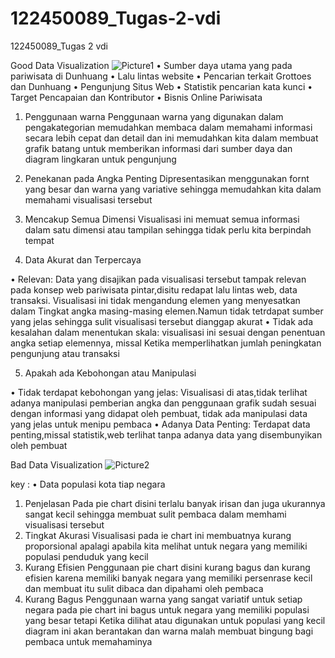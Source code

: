 # 122450089_Tugas-2-vdi
122450089_Tugas 2 vdi


Good Data Visualization
![Picture1](https://github.com/user-attachments/assets/d12fb0df-6012-4e25-8968-295cc1b75371)
•	Sumber daya utama yang pada pariwisata di  Dunhuang
•	Lalu lintas website
•	Pencarian terkait Grottoes dan Dunhuang
•	Pengunjung Situs Web
•	Statistik pencarian kata kunci
•	Target Pencapaian dan Kontributor
•	Bisnis Online Pariwisata

1.	Penggunaan warna
Penggunaan warna yang digunakan dalam pengakategorian memudahkan membaca dalam memahami informasi secara lebih cepat dan detail dan ini memudahkan kita dalam membuat grafik batang untuk memberikan informasi dari sumber daya dan diagram lingkaran untuk pengunjung
2.	Penekanan pada Angka Penting
Dipresentasikan menggunakan fornt yang besar dan warna yang variative sehingga memudahkan kita dalam memahami visualisasi tersebut
3.	Mencakup Semua Dimensi
Visualisasi ini memuat semua informasi dalam satu dimensi atau tampilan sehingga tidak perlu kita berpindah tempat

4.	Data Akurat dan Terpercaya
   
•	Relevan: Data yang disajikan pada visualisasi tersebut tampak relevan pada  konsep web pariwisata pintar,disitu redapat lalu lintas web, data transaksi. Visualisasi ini tidak mengandung elemen yang menyesatkan dalam Tingkat angka masing-masing elemen.Namun tidak tetrdapat sumber yang jelas sehingga sulit visualisasi tersebut dianggap akurat
•	Tidak ada kesalahan dalam menentukan skala: visualisasi ini sesuai dengan penentuan angka setiap elemennya, missal Ketika memperlihatkan jumlah peningkatan pengunjung atau transaksi

5.	Apakah ada Kebohongan atau Manipulasi
   
•	Tidak terdapat kebohongan yang jelas:  Visualisasi di atas,tidak terlihat adanya manipulasi pemberian angka dan penggunaan grafik sudah sesuai dengan informasi yang didapat oleh pembuat, tidak ada manipulasi data yang jelas untuk menipu pembaca
•	Adanya Data Penting: Terdapat data penting,missal statistik,web terlihat tanpa adanya data yang disembunyikan oleh pembuat 


Bad Data Visualization
![Picture2](https://github.com/user-attachments/assets/28fb3f67-eea6-4601-82df-7de2a8b0c2f2)

key : 
•	Data populasi kota tiap negara

1.	Penjelasan
Pada pie chart disini terlalu banyak irisan dan juga ukurannya sangat kecil sehingga membuat sulit pembaca dalam memhami visualisasi tersebut
2.	Tingkat Akurasi
Visualisasi pada ie chart ini membuatnya kurang proporsional apalagi apabila kita melihat untuk negara yang memiliki populasi penduduk yang kecil
3.	Kurang Efisien
Penggunaan pie chart disini kurang bagus dan kurang efisien karena memiliki banyak negara yang memiliki persenrase kecil dan membuat itu sulit dibaca dan dipahami oleh pembaca
4.	Kurang Bagus
Penggunaan warna yang sangat variatif untuk setiap negara pada pie chart ini bagus untuk negara yang memiliki populasi yang besar tetapi Ketika dilihat atau digunakan untuk populasi yang kecil diagram ini akan berantakan dan warna malah membuat bingung bagi pembaca untuk memahaminya



